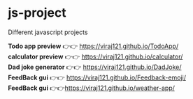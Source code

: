 # js-project
Different javascript projects

 <b>Todo app preview</b> 👉👉 https://viraj121.github.io/TodoApp/ <br>
 <b>calculator preview</b> 👉👉 https://viraj121.github.io/calculator/<br>
 <b>Dad joke generator</b> 👉👉 https://viraj121.github.io/DadJoke/<br>
  <b>FeedBack gui</b> 👉👉 https://viraj121.github.io/Feedback-emoji/<br>
  <b>FeedBack gui</b> 👉👉https://viraj121.github.io/weather-app/
